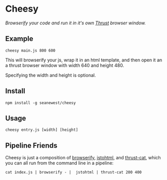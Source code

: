 # Cheesy

*Browserify your code and run it in it's own [Thrust](https://github.com/breach/thrust) browser window.*

## Example

```
cheesy main.js 800 600
```

This will browserify your js, wrap it in an html template, and then open it an a thrust browser window with width 640 and height 480.

Specifying the width and height is optional.

## Install

```
npm install -g seanewest/cheesy
```

## Usage

```
cheesy entry.js [width] [height]
```

## Pipeline Friends

Cheesy is just a composition of [browserify](https://github.com/substack/node-browserify), [jstohtml](https://github.com/seanewest/jstohtml), and [thrust-cat](https://github.com/seanewest/thrust-cat), which you can all run from the command line in a pipeline:

```
cat index.js | browserify - |  jstohtml | thrust-cat 200 400
```
